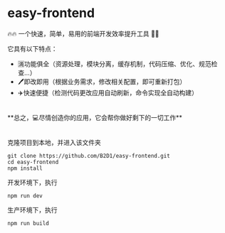 # easy-frontend
🔥🔥 一个快速，简单，易用的前端开发效率提升工具 🔨🔨  

它具有以下特点：
* 🈵功能俱全（资源处理，模块分离，缓存机制，代码压缩、优化、规范检查...）
* 🖊️即改即用（根据业务需求，修改相关配置，即可重新打包）
* ✈️快速便捷（检测代码更改应用自动刷新，命令实现全自动构建）  

<br/>
**总之，💻尽情创造你的应用，它会帮你做好剩下的一切工作**  
<br/>
<br/>

克隆项目到本地，并进入该文件夹
```
git clone https://github.com/B2D1/easy-frontend.git
cd easy-frontend
npm install
```
开发环境下，执行
```
npm run dev 
```
生产环境下，执行
```
npm run build
```